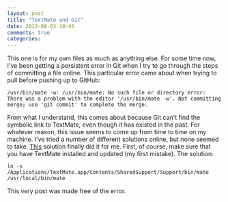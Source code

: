 ```yaml
---
layout: post
title: "TextMate and Git"
date: 2013-08-03 10:45
comments: true
categories: 
---
```

This one is for my own files as much as anything else. For some time now, I've been getting a persistent error in Git when I try to go through the steps of committing a file online. This particular error came about when trying to pull before pushing up to GitHub:


`/usr/bin/mate -w: /usr/bin/mate: No such file or directory
error: There was a problem with the editor '/usr/bin/mate -w'.
Not committing merge; use 'git commit' to complete the merge.`

From what I understand, this comes about because Git can't find the symbolic link to TextMate, even though it has existed in the past. For whatever reason, this issue seems to come up from time to time on my machine. I've tried a number of different solutions online, but none seemed to take.
<a href="http://stackoverflow.com/questions/9610884/cant-create-a-symbolic-link-with-textmate-in-terminal-mate-command-not-found">This</a> solution finally did it for me. First, of course, make sure that you have TextMate installed and updated (my first mistake). The solution:

`ln -s /Applications/TextMate.app/Contents/SharedSupport/Support/bin/mate /usr/local/bin/mate`

This very post was made free of the error.